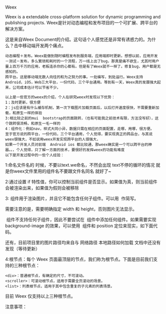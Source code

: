 ﻿Weex

Weex is a extendable cross-platform solution for dynamic programming and publishing projects.
    Weex是针对动态编程和发布项目的一个可扩展、跨平台的解决方案。

这是来自Weex Document的介绍。这句话个人感觉还是非常有诱惑力的。为什么？击中移动端开发两个痛点。

    动态编程＋发布。Weex能做到随时编程发布到服务端，应用端即时更新。想想以前，应用开发－测试－发布，多么繁琐和耗时的一个流程，万一线上出了bug，那真是痛不欲生，尤其时用户量上百万千万的应用，老板连杀你的心都有。但是有了Weex就不一样了。修复bug，用户都是无感知的。
    跨平台。这是移动端无数人向往的和为之努力的事。一处编写，到处运行。Weex支持Android，iOS，Web三大平台，一份代码，三个平台通用。等到有一天，Weex真的发展强大起来，公司成本估计可以节省不少。
    
    以上是一些官方的weex的介绍，个人在研究weex时发现以下优势：
    1；及时更新，很方便
    2：js应该是有什么缓存机制，第一次下载图片加载页面后，以后打开速度很快，不需要重新加载，和原生一样的体验
    3:相比较之前的mui  bootstrap的页面跳转，（也有可能我之前技术有限，方法没写好），这个跳转很流畅，和原生一毛一样的
    4：组件化：例如nav，样式大同小异，数据只需在相应的页面配置，走哪，用哪，很方便。
    至于官方说的跨平台，一份代码，三个平台通用，个人觉得，要实现真正的跨品台，与其说weex很强大，不如说用weex开发实现跨平台的人很强大，
    如果一个开发人员对前端  Android ios 都比较通，那weex确实是一个可以跨平台的神器。。，个人觉得，只了解一方面的技术，要很好的发挥weex的功能有难度
    以下是开发过程中的一些个人经验：

1:命名文件名的 时候，不要以text.we命名，不然会出现 text不停的循环的情况
就是你weex文件里用的组件名不要跟文件名同名 就好了~

2:通过设置 if 特性值，你可以控制当前组件是否显示。如果值为真，则当前组件会被渲染出来，如果值为假则会被移除

3:<image> 组件用于渲染图片，并且它不能包含任何子组件。可以用 <img> 作简写。

需要注意的是，需要明确指定 width 和 height，否则图片无法显示。

<image> 组件不支持任何子组件，因此不要尝试在 <image> 组件中添加任何组件。如果需要实现 background-image 的效果，可以使用 <image> 组件和 position 定位来现实，如下面代码。

还有，目前项目里的图片路径均来自与 网络路径  本地路径如何加载 文档中还没有发现（等待更新）

4:根节点：每个 Weex 页面最顶层的节点，我们称为根节点。下面是目前我们支持的三种根节点：

    <div>：普通根节点，有确定的尺寸，不可滚动。
    <scroller>：可滚动根节点，适用于需要全页滚动的场景。
    <list>：列表根节点，适用于其中包含重复的子元素的列表场景。

目前 Weex 仅支持以上三种根节点。

注意事项：<template> 只支持一个根节点，多个根节点将无法被 Weex 正常的识别和处理。

5:a链接不能跳转外网以外的链接页面（第二遍进行 a链接测试时，a链接又不能正常跳转  坑！！！）

6：switch使用官方提供的demo 和自己本地运行出来的效果不一样 

7：input标签被 手机弹出来的  键盘输入框遮挡（我觉得这个还真是个问题）

8：stream用来实现网络请求  类似ajax(存在的问题是 ，目前在playground中扫码可以正常获取 ，使用github demo 也可以正常获取 ，但是在我自己集成的 项目中无法获取 ，问题已经定位在 原生代码中。)

9:storage:存储功能（待测试）

10：picker的demo也是不能使用的 官方提供的demo里提示
   WARN ./WE/WeexPickerDemo.we : WARNING: `font-color` is not a standard property n
ame 

11：编译weex.we为weex.js生成到 D:\nodejs\node_modules\weex_tmp\h5_render文件夹后 ，需要生成一个 就保存一个  不然会被下一个覆盖掉

12:当在 Android studio 中运行，程序无法安装到 手机时，先检测自己的手机版本sdk 和配置文件中的 minSdkVersion  版本


13：查看自己的 gradle版本  

14：在调用weex的onclick方法，实现从A页面 跳转到B页面时，可以实现正常跳转 ，在“我”的模块可以体现，但是，跳转过去后，会带有一个weex的蓝色title  带有返回和刷新的功能，目前在A 页面 B页面，找不到重写该样式的地方。。（等待文档更新）

  

在使用demo时，需要将相应的 first.js team.js home.js activity.js user.js部署在服务器上，然后配置在test.we中，在进行.we  到.js的编译转换
weex优势：


![ͼʾ 1](https://i.niupic.com/images/2017/01/11/67alUM.jpg)

![ͼʾ 2](https://i.niupic.com/images/2017/01/11/PxBlnp.jpg)

![ͼʾ 3](https://i.niupic.com/images/2017/01/11/jMIbNi.jpg)

![ͼʾ 4](https://i.niupic.com/images/2017/01/11/rWortS.jpg)
